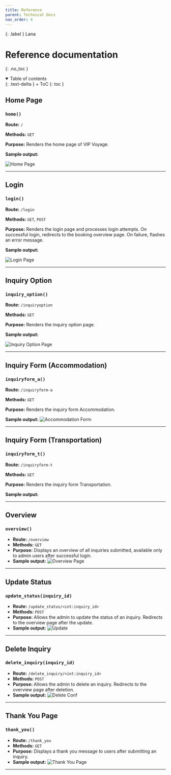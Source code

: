 ```yaml
---
title: Reference
parent: Technical Docs
nav_order: 4
---
```


{: .label }
Lana

# Reference documentation
{: .no_toc }

<details open markdown="block">
{: .text-delta }
<summary>Table of contents</summary>
+ ToC
{: toc }
</details> 

## Home Page

### `home()`

**Route:** `/`

**Methods:** `GET`

**Purpose:** Renders the home page of VIP Voyage.

**Sample output:**

![Home Page](../assets/images/Homepage.png)

---

## Login

### `login()`

**Route:** `/login`

**Methods:** `GET`, `POST`

**Purpose:** Renders the login page and processes login attempts. On successful login, redirects to the booking overview page. On failure, flashes an error message.

**Sample output:**

![Login Page](../assets/images/LoginPage.png)


---

## Inquiry Option

### `inquiry_option()`

**Route:** `/inquiryoption`

**Methods:** `GET`

**Purpose:** Renders the inquiry option page.

**Sample output:**

![Inquiry Option Page](../assets/images/InquiryOption.png)

---

## Inquiry Form (Accommodation)

### `inquiryform_a()`

**Route:** `/inquiryform-a`

**Methods:** `GET`

**Purpose:** Renders the inquiry form Accommodation.

**Sample output:** ![Accommodation Form](../assets/images/InquiryFormA.png)



---

## Inquiry Form (Transportation)

### `inquiryform_t()`

**Route:** `/inquiryform-t`

**Methods:** `GET`

**Purpose:** Renders the inquiry form Transportation.

**Sample output:**

---

## Overview

### `overview()`

- **Route:** `/overview`
- **Methods:** `GET`
- **Purpose:** Displays an overview of all inquiries submitted, available only to admin users after successful login.
- **Sample output:** ![Overview Page](../assets/images/OverviewPage.png)

---

## Update Status

### `update_status(inquiry_id)`

- **Route:** `/update_status/<int:inquiry_id>`
- **Methods:** `POST`
- **Purpose:** Allows the admin to update the status of an inquiry. Redirects to the overview page after the update.
- **Sample output:** ![ Update](../assets/images/Update.png)

---

## Delete Inquiry

### `delete_inquiry(inquiry_id)`

- **Route:** `/delete_inquiry/<int:inquiry_id>`
- **Methods:** `POST`
- **Purpose:** Allows the admin to delete an inquiry. Redirects to the overview page after deletion.
- **Sample output:** ![Delete Conf](../assets/images/DeleteModal.png)

---

## Thank You Page

### `thank_you()`

- **Route:** `/thank_you`
- **Methods:** `GET`
- **Purpose:** Displays a thank you message to users after submitting an inquiry.
- **Sample output:** ![Thank You Page](../assets/images/ThankYouPage.png)

---